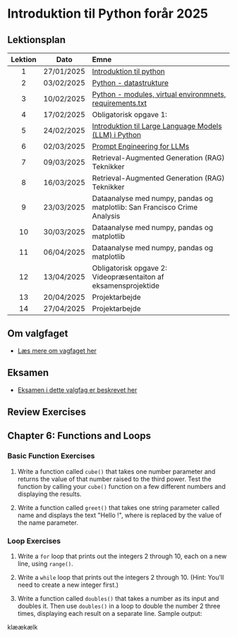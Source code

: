 # Introduktion til Python forår 2025    

## Lektionsplan

| Lektion |    Dato    |       Emne                            |
|:-----:|:---------:|:----------------------------------------------------------|
|    1    | 27/01/2025 | [Introduktion til python](lessons/ses1.md)                |
|    2    | 03/02/2025 | [Python - datastrukture](lessons/ses2.md)                 |
|    3    | 10/02/2025 | [Python - modules, virtual environmnets, requirements.txt](lessons/ses3.md)|
|    4    | 17/02/2025 | Obligatorisk opgave 1:                          |
|    5    | 24/02/2025 | [Introduktion til Large Language Models (LLM) i Python](lessons/ses5.md)     |
|    6    | 02/03/2025 | [Prompt Engineering for LLMs](lessons/ses6.md)                               |
|    7    | 09/03/2025 | Retrieval-Augmented Generation (RAG) Teknikker           |
|    8    | 16/03/2025 | Retrieval-Augmented Generation (RAG) Teknikker           |
|    9    | 23/03/2025 | Dataanalyse med numpy, pandas og matplotlib: San Francisco Crime Analysis|
|   10    | 30/03/2025 | Dataanalyse med numpy, pandas og matplotlib |
|   11    | 06/04/2025 | Dataanalyse med numpy, pandas og matplotlib |
|   12    | 13/04/2025 | Obligatorisk opgave 2: Videopræsentaiton af eksamensprojektide|
|   13    | 20/04/2025 | Projektarbejde                                            |
|   14    | 27/04/2025 | Projektarbejde                                            |

## Om valgfaget
* [Læs mere om vagfaget her](lessons/about_this_elective.md)

## Eksamen
* [Eksamen i dette valgfag er beskrevet her](lessons/exam.md)

## Review Exercises

## Chapter 6: Functions and Loops

### Basic Function Exercises
1. Write a function called `cube()` that takes one number parameter and returns the value of that number raised to the third power. Test the function by calling your `cube()` function on a few different numbers and displaying the results.

2. Write a function called `greet()` that takes one string parameter called name and displays the text "Hello <name>!", where <name> is replaced by the value of the name parameter.

### Loop Exercises
1. Write a `for` loop that prints out the integers 2 through 10, each on a new line, using `range()`.

2. Write a `while` loop that prints out the integers 2 through 10. (Hint: You'll need to create a new integer first.)

3. Write a function called `doubles()` that takes a number as its input and doubles it. Then use `doubles()` in a loop to double the number 2 three times, displaying each result on a separate line. Sample output:

klæækælk



